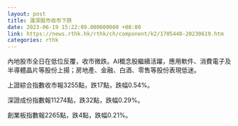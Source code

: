 ```yaml
---
layout: post
title: 滬深股市收市下跌
date: 2023-06-19 15:22:09.000000000 +08:00
link: https://news.rthk.hk/rthk/ch/component/k2/1705440-20230619.htm
categories: rthk
---
```


內地股市全日在低位反覆，收市微跌。AI概念股繼續活躍，應用軟件、消費電子及半導體晶片等股份上揚；房地產、金融、白酒、零售等股份表現低迷。

上證綜合指數收市報3255點，跌17點，跌幅0.54%。

深證成份指數報11274點，跌32點，跌幅0.29%。

創業板指數報2265點，跌4點，跌幅0.21%。

